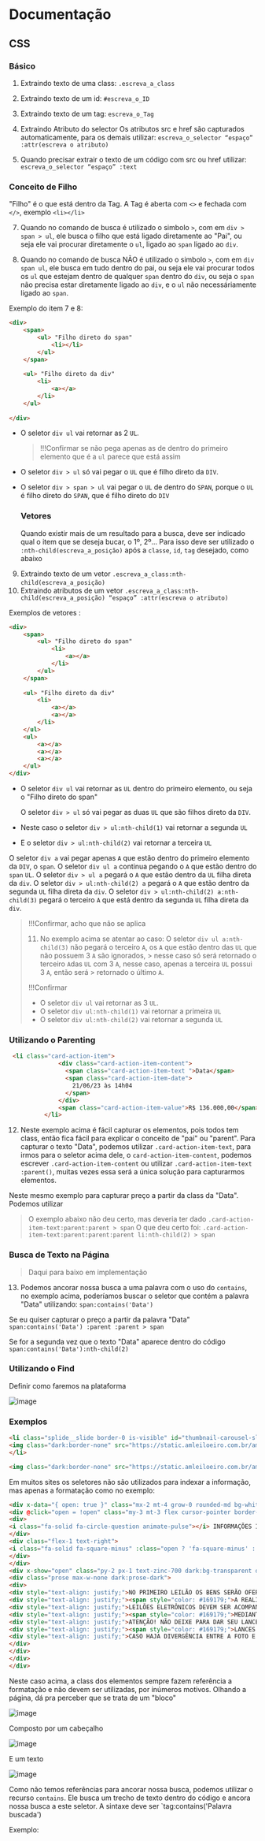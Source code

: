 # Documentação

## CSS

### Básico

1) Extraindo texto de uma class: `.escreva_a_class`

2) Extraindo texto de um id: `#escreva_o_ID`
 
3) Extraindo texto de um tag: `escreva_o_Tag`
 
4) Extraindo Atributo do selector
    Os atributos src e href são capturados automaticamente, para os demais utilizar:
    `escreva_o_selector “espaço” :attr(escreva o atributo)`

5) Quando precisar extrair o texto de um código com src ou href utilizar:
    `escreva_o_selector “espaço” :text`

### Conceito de Filho
"Filho" é o que está dentro da Tag.
A Tag é aberta com `<>` e fechada com `</>`, exemplo `<li></li>` 

7) Quando no comando de busca é utilizado o simbolo `>`, com em `div > span > ul`, ele busca o filho que está ligado diretamente ao         "Pai", ou seja ele vai procurar diretamente o `ul`, ligado ao `span` ligado ao `div`.

8) Quando no comando de busca NÃO é utilizado o simbolo `>`, com em `div span ul`, ele busca em tudo dentro do pai, ou seja ele vai     procurar todos os `ul` que estejam dentro de qualquer `span` dentro do `div`, ou seja o `span` não precisa estar diretamente ligado ao `div`, e o `ul` não necessáriamente ligado ao `span`.

Exemplo do item 7 e 8: 

```html
<div>
    <span>  
        <ul> "Filho direto do span"
            <li></li>
        </ul>
    </span>
    
    <ul> "Filho direto da div"
        <li>
            <a></a>
        </li>
    </ul>
    
</div>
```

- O seletor `div ul` vai retornar as 2 `UL`.
     >!!!Confirmar se não pega apenas as de dentro do primeiro elemento que é a `ul` parece que está assim
- O seletor `div > ul` só vai pegar o `UL` que é filho direto da `DIV`. 
- O seletor `div > span > ul` vai pegar o `UL` de dentro do `SPAN`, porque o `UL` é filho direto do `SPAN`, que é filho direto do `DIV`

  ### Vetores
  Quando existir mais de um resultado para a busca, deve ser indicado qual o item que se deseja bucar, o 1º, 2º...
  Para isso deve ser utilizado o `:nth-child(escreva_a_posição)` após a `classe`, `id`, `tag` desejado, como abaixo

9) Extraindo texto de um vetor
    `.escreva_a_class:nth-child(escreva_a_posição)`
 
10) Extraindo atributos de um vetor
    `.escreva_a_class:nth-child(escreva_a_posição) “espaço” :attr(escreva o atributo)`

Exemplos de vetores :
    
```html
<div>
    <span>  
        <ul> "Filho direto do span"
            <li>
                <a></a>
            </li>
        </ul>
    </span>
    
    <ul> "Filho direto da div"
        <li>
            <a></a>
            <a></a>
        </li>
    </ul>
    <ul>
        <a></a>
        <a></a>
        <a></a>
    </ul>
</div>
```

- O seletor `div ul` vai retornar as `UL` dentro do primeiro elemento, ou seja o  "Filho direto do span"

  O seletor `div > ul` só vai pegar as duas `UL` que são filhos direto da `DIV`.
- Neste caso o seletor `div > ul:nth-child(1)` vai retornar a segunda `UL`
- E o seletor `div > ul:nth-child(2)` vai retornar a terceira `UL`

O seletor `div a` vai pegar apenas `A` que estão dentro do primeiro elemento da `DIV`, o `span`.
O seletor `div ul a` continua pegando o `A` que estão dentro do `span` `UL`.
O seletor `div > ul a` pegará o `A` que estão dentro da `UL` filha direta da `div`.
O seletor `div > ul:nth-child(2) a` pegará o `A` que estão dentro da segunda `UL` filha direta da `div`.
O seletor `div > ul:nth-child(2) a:nth-child(3)` pegará o terceiro `A` que está dentro da segunda `UL` filha direta da `div`.

>!!!Confirmar, acho que não se aplica
>
>11) No exemplo acima se atentar ao caso:
>    O seletor `div ul a:nth-child(3)` não pegará o terceiro `A`, os `A` que estão dentro das `UL` que não possuem 3 `A` são ignorados, >     nesse caso só será retornado o terceiro `A`das `UL` com 3 `A`, nesse caso, apenas a terceira `UL` possui 3 `A`, então será        >      retornado o último `A`.
>
>!!!Confirmar
>-  O seletor `div ul` vai retornar as 3 `UL`.
>- O seletor `div ul:nth-child(1)` vai retornar a primeira `UL`
>- O seletor `div ul:nth-child(2)` vai retornar a segunda `UL`

 ### Utilizando o Parenting
 
```html
 <li class="card-action-item">
              <div class="card-action-item-content">
                <span class="card-action-item-text ">Data</span>
                <span class="card-action-item-date">
                  21/06/23 às 14h04
                </span>
              </div>
              <span class="card-action-item-value">R$ 136.000,00</span>
          </li>
```
12) Neste exemplo acima é fácil capturar os elementos, pois todos tem class, então fica fácil para explicar o conceito de "pai" ou "parent".
Para capturar o texto "Data", podemos utilizar `.card-action-item-text`, para irmos para o seletor acima dele, o `card-action-item-content`, podemos escrever `.card-action-item-content` ou utilizar `.card-action-item-text :parent()`, muitas vezes essa será a única solução para capturarmos elementos.

Neste mesmo exemplo para capturar preço a partir da class da "Data". Podemos utilizar 

> O exemplo abaixo não deu certo, mas deveria ter dado
>`.card-action-item-text:parent:parent > span`
> O que deu certo foi:
> `.card-action-item-text:parent:parent:parent li:nth-child(2) > span`

### Busca de Texto na Página
> Daqui para baixo em implementação
>
> 

13) Podemos ancorar nossa busca a uma palavra com o uso do `contains`, no exemplo acima, poderíamos buscar o seletor que contém a palavra "Data" utilizando:
`span:contains('Data')`

Se eu quiser capturar o preço a partir da palavra "Data"
`span:contains('Data') :parent :parent > span`

Se for a segunda vez que o texto "Data" aparece dentro do código
`span:contains('Data'):nth-child(2)`    


 ### Utilizando o Find
Definir como faremos na plataforma

![image](https://github.com/scorninpc/urbanmove.com.br/assets/137231287/0b7becce-95c2-4cfa-becc-019afc8f50af)


 ### Exemplos


```html
<li class="splide__slide border-0 is-visible" id="thumbnail-carousel-slide04" role="button" aria-label="Go to slide 4" style="margin-right: 5px; width: 80px; height: 50px;" aria-controls="main-carousel-slide04" tabindex="0">
<img class="dark:border-none" src="https://static.amleiloeiro.com.br/amleiloeiro/lote/20867/fotos/foto_thumb_ZiJsBQ5gM88c80qjK5cIgU9IiP7zuXwD2170kTlDXw0DWboWtoTOvC7sVG9X.png" alt="Imagem">
</li>

<img class="dark:border-none" src="https://static.amleiloeiro.com.br/amleiloeiro/lote/20867/fotos/foto_thumb_ZiJsBQ5gM88c80qjK5cIgU9IiP7zuXwD2170kTlDXw0DWboWtoTOvC7sVG9X.png" alt="Imagem">
```

Em muitos sites os seletores não são utilizados para indexar a informação, mas apenas a formatação como no exemplo:

```html
<div x-data="{ open: true }" class="mx-2 mt-4 grow-0 rounded-md bg-white p-2 shadow-sm shadow-zinc-200 dark:bg-zinc-800 dark:shadow-zinc-900 md:mx-0">
<div @click="open = !open" class="my-3 mt-3 flex cursor-pointer border-b-[1px] px-2 py-2 font-bold uppercase text-zinc-600 dark:border-zinc-700 dark:text-zinc-400">
<div>
<i class="fa-solid fa-circle-question animate-pulse"></i> INFORMAÇÕES IMPORTANTES
</div>
<div class="flex-1 text-right">
<i class="fa-solid fa-square-minus" :class="open ? 'fa-square-minus' : 'fa-square-plus'"></i>
</div>
</div>
<div x-show="open" class="py-2 px-1 text-zinc-700 dark:bg-transparent dark:text-zinc-400">
<div class="prose max-w-none dark:prose-dark">
<div>
<div style="text-align: justify;">NO PRIMEIRO LEILÃO OS BENS SERÃO OFERECIDOS SOMENTE PELO VALOR DE AVALIAÇÃO E NO SEGUNDO LEILÃO, OFERECIDOS PELO LANCE MÍNIMO (art. 891 NCPC)<br><br></div>
<div style="text-align: justify;"><span style="color: #169179;">A REALIZAÇÃO DO LEILÃO PRESENCIAL, ESTÁ CONDICIONADA AO RETORNO DA PERMISSÃO DE AGLOMERAÇÕES DE PESSOAS, CASO AS AUTORIDADES NÃO ESTEJAM PERMITINDO ESSAS AGLOMERAÇÕES NOS DIAS DOS LEILÕES, OS MESMOS SERÃO REALIZADOS APENAS NA MODALIDADE ELETRÔNICA (ONLINE)</span><br><br></div>
<div style="text-align: justify;">LEILÕES ELETRÔNICOS DEVEM SER ACOMPANHADOS ATRAVÉS DO AUDITÓRIO DE LEILÃO. Leilão Eletrônico, conforme Artigo 879, II do CPC/2015. PARA PARTICIPAÇÃO E OFERTA DE LANCES ELETRÔNICOS, OS INTERESSADOS DEVERÃO FAZER CADASTRO PRÉVIO NO SITE&nbsp;<a href="https://amleiloeiro.com.br/cadastre">https://amleiloeiro.com.br/cadastre</a>&nbsp;ORIENTAMOS REALIZAR O CADASTRO E O ENVIO DA DOCUMENTAÇÃO NECESSÁRIA E SOLICITAR HABILITAÇÃO&nbsp;EM ATÉ 24 HORAS ANTES DO LEILÃO, EVITANDO ASSIM, PROBLEMAS NA LIBERAÇÃO DE SUA PARTICIPAÇÃO.<br><br></div>
<div style="text-align: justify;"><span style="color: #169179;">MEDIANTE ENTRADA DE 25%, OS IMÓVEIS PODERÃO SER PARCELADO EM ATÉ 30 VEZES. (art. 895, §1º do NCPC) - CONSULTE O EDITAL DE LEILÃO<br><br></span></div>
<div style="text-align: justify;">ATENÇÃO! NÃO DEIXE PARA DAR SEU LANCE NOS ÚLTIMOS SEGUNDOS PARA O ENCERRAMENTO DO CRONÔMETRO REGRESSIVO, POIS DEPENDENDO DA INTERNET DO USUÁRIO E DO TRÁFEGO DE SINAL NAQUELE MOMENTO, O LANCE PODERÁ NÃO SER COMPUTADO. ISSO PODERÁ OCORRER DEVIDO AO DELAY (ATRASO) DE TRANSMISSÃO, EXISTENTE EM TODOS OS MEIOS DE COMUNICAÇÃO POR SINAL.<br><br></div>
<div style="text-align: justify;"><span style="color: #169179;">LANCES À VISTA TERÃO PREFERÊNCIA, BASTANDO IGUALAR AO VALOR DO ÚLTIMO LANCE PARCELADO OFERTADO, O QUE NÃO INTERFERE NA CONTINUIDADE DA DISPUTA. O LANCE A PRAZO TEM DE SUPERAR O LANCE ANTERIOR, JÁ O LANCE À VISTA BASTA IGUALAR O ÚLTIMO LANCE A PRAZO E TERÁ PREFERÊNCIA.</span><br><br></div>
<div style="text-align: justify;">CASO HAJA DIVERGÊNCIA ENTRE A FOTO E O BEM PENHORADO OU APREENDIDO NOS AUTOS, TERÁ VALIDADE O ITEM DESCRITO NO TERMO DE PENHORA OU APREENSÃO CONSTANTE NO PROCESSO.</div>
</div>
</div>
</div>
</div>
```
Neste caso acima, a class dos elementos sempre fazem referência a formatação e não devem ser utilizadas, por inúmeros motivos.
Olhando a página, dá pra perceber que se trata de um "bloco" 

![image](https://github.com/scorninpc/urbanmove.com.br/assets/137231287/bbc5860a-1f4c-486e-831f-eb96112889d4)

Composto por um cabeçalho

![image](https://github.com/scorninpc/urbanmove.com.br/assets/137231287/b469ee10-6b6b-4f71-9510-9de107debe78)

E um texto 

![image](https://github.com/scorninpc/urbanmove.com.br/assets/137231287/e9489b61-02ec-4d05-a887-ad41d9eb1342)

Como não temos referências para ancorar nossa busca, podemos utilizar o recurso `contains`.
Ele busca um trecho de texto dentro do código e ancora nossa busca a este seletor.
A sintaxe deve ser `tag:contains('Palavra buscada')

Exemplo:






